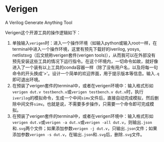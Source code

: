 # Verigen
A Verilog Generate Anything Tool

Verigen这个开源工具的操作逻辑如下：

1. 单独输入`verigen`时：进入一个操作环境（如输入python或输入root一样，在terminal中进入一个操作环境，这里有预先下载好的iverilog, yosys, netlistsvg（后文统称verigen套件(verigen tools)），从而我可以在外部没有预先安装这些工具的情况下运行指令。在这个环境内，一切命令如故，就好像进入了一个装有以上工具的conda容器一样（除了没有用户名，以及将每一句命令的开头换成'>'。设计一个简单的欢迎界面，用于提示版本等信息。输入`.q`即可退出环境。
2. 在预装了verigen套件的terminal中，或者在verigen环境中：输入格式形如`verigen dut.v testbench.v`或`verigen testbench.v dut.v`时，执行`iverilog`的模拟命令，生成一个中间`simv`文件后，直接自动完成模拟，然后删除中间文件`simv`。也就是说，不需要多步操作，只需要一个命令即可完成模拟。
3. 在预装了verigen套件的terminal中，或者在verigen环境中：输入格式形如`verigen dut.v`或`verigen -a dut.v`或`verigen -all dut.v`，则输出`.json`和`.svg`两个文件；如果添加参数`verigen -j dut.v`，只输出`.json`文件；如果添加参数`verigen -s dut.v`，在输出`.json`和`.svg`后，删除`.svg`文件。
